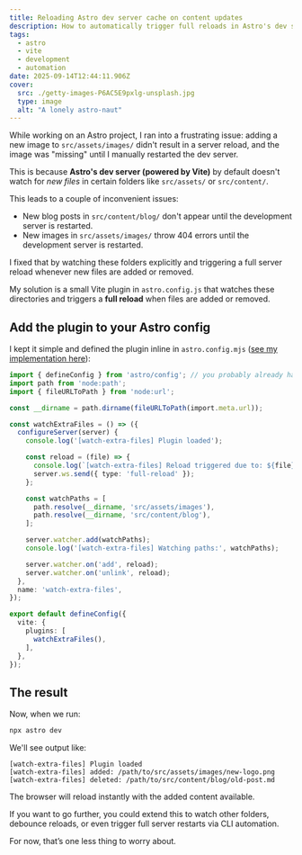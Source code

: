 ```yaml
---
title: Reloading Astro dev server cache on content updates
description: How to automatically trigger full reloads in Astro's dev server when new files are added to your images or content directories.
tags:
  - astro
  - vite
  - development
  - automation
date: 2025-09-14T12:44:11.906Z
cover:
  src: ./getty-images-P6AC5E9pxlg-unsplash.jpg
  type: image
  alt: "A lonely astro-naut"
---
```


While working on an Astro project, I ran into a frustrating issue: adding a new image to `src/assets/images/` didn't result in a server reload, and the image was "missing" until I manually restarted the dev server.

This is because **Astro's dev server (powered by Vite)** by default doesn't watch for _new files_ in certain folders like `src/assets/` or `src/content/`.

This leads to a couple of inconvenient issues:

* New blog posts in `src/content/blog/` don't appear until the development server is restarted.
* New images in `src/assets/images/` throw 404 errors until the development server is restarted.

I fixed that by watching these folders explicitly and triggering a full server reload whenever new files are added or removed.

My solution is a small Vite plugin in `astro.config.js` that watches these directories and triggers a **full reload** when files are added or removed.

## Add the plugin to your Astro config

I kept it simple and defined the plugin inline in `astro.config.mjs` ([see my implementation here](https://github.com/davidsneighbour/kollitsch.dev/blob/4a9d189187ebab5fb5f30a131bd90bec3e214cb9/astro.config.js#L23)):

```ts
import { defineConfig } from 'astro/config'; // you probably already have this
import path from 'node:path';
import { fileURLToPath } from 'node:url';

const __dirname = path.dirname(fileURLToPath(import.meta.url));

const watchExtraFiles = () => ({
  configureServer(server) {
    console.log('[watch-extra-files] Plugin loaded');

    const reload = (file) => {
      console.log(`[watch-extra-files] Reload triggered due to: ${file}`);
      server.ws.send({ type: 'full-reload' });
    };

    const watchPaths = [
      path.resolve(__dirname, 'src/assets/images'),
      path.resolve(__dirname, 'src/content/blog'),
    ];

    server.watcher.add(watchPaths);
    console.log('[watch-extra-files] Watching paths:', watchPaths);

    server.watcher.on('add', reload);
    server.watcher.on('unlink', reload);
  },
  name: 'watch-extra-files',
});

export default defineConfig({
  vite: {
    plugins: [
      watchExtraFiles(),
    ],
  },
});
```

## The result

Now, when we run:

```bash
npx astro dev
```

We'll see output like:

```
[watch-extra-files] Plugin loaded
[watch-extra-files] added: /path/to/src/assets/images/new-logo.png
[watch-extra-files] deleted: /path/to/src/content/blog/old-post.md
```

The browser will reload instantly with the added content available.

If you want to go further, you could extend this to watch other folders, debounce reloads, or even trigger full server restarts via CLI automation.

For now, that’s one less thing to worry about.
